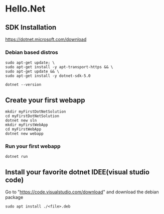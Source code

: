 # Hello.Net

## SDK Installation

https://dotnet.microsoft.com/download

### Debian based distros

```
sudo apt-get update; \
sudo apt-get install -y apt-transport-https && \
sudo apt-get update && \
sudo apt-get install -y dotnet-sdk-5.0
```
`dotnet --version`

## Create your first webapp

```
mkdir myFirstDotNetSolution
cd myFirstDotNetSolution
dotnet new sln
mkdir myFirstWebApp
cd myFirstWebApp
dotnet new webapp
```

### Run your first webapp
```
dotnet run
```

## Install your favorite dotnet IDEE(visual studio code)
Go to "https://code.visualstudio.com/download" and download the debian package

```
sudo apt install ./<file>.deb
```
